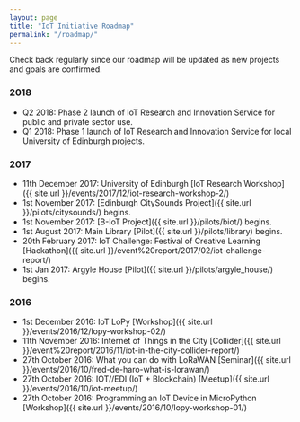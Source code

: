```yaml
---
layout: page
title: "IoT Initiative Roadmap"
permalink: "/roadmap/"
---
```


Check back regularly since our roadmap will be updated as new projects and goals are confirmed. 

### 2018

* Q2 2018: Phase 2 launch of IoT Research and Innovation Service for public and private sector use. 
* Q1 2018: Phase 1 launch of IoT Research and Innovation Service for local University of Edinburgh projects. 

### 2017

* 11th December 2017: University of Edinburgh [IoT Research Workshop]({{ site.url }}/events/2017/12/iot-research-workshop-2/)
* 1st November 2017: [Edinburgh CitySounds Project]({{ site.url }}/pilots/citysounds/) begins.
* 1st November 2017: [B-IoT Project]({{ site.url }}/pilots/biot/) begins.
* 1st August 2017: Main Library [Pilot]({{ site.url }}/pilots/library) begins.
* 20th February 2017: IoT Challenge: Festival of Creative Learning [Hackathon]({{ site.url }}/event%20report/2017/02/iot-challenge-report/)
* 1st Jan 2017: Argyle House [Pilot]({{ site.url }}/pilots/argyle_house/) begins.

### 2016 

* 1st December 2016: IoT LoPy [Workshop]({{ site.url }}/events/2016/12/lopy-workshop-02/)
* 11th November 2016: Internet of Things in the City [Collider]({{ site.url }}/event%20report/2016/11/iot-in-the-city-collider-report/) 
* 27th October 2016: What you can do with LoRaWAN [Seminar]({{ site.url }}/events/2016/10/fred-de-haro-what-is-lorawan/)
* 27th October 2016: IOT//EDI (IoT + Blockchain) [Meetup]({{ site.url }}/events/2016/10/iot-meetup/)
* 27th October 2016: Programming an IoT Device in MicroPython [Workshop]({{ site.url }}/events/2016/10/lopy-workshop-01/)

 
